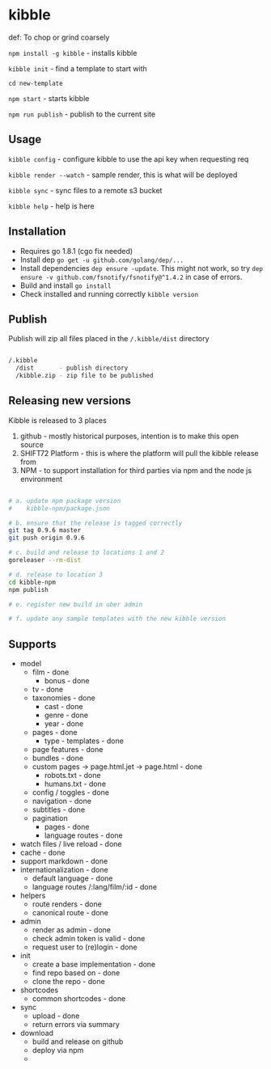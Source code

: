 # kibble

def: To chop or grind coarsely

```npm install -g kibble``` - installs kibble

```kibble init``` - find a template to start with

```cd new-template```

```npm start``` - starts kibble

```npm run publish``` - publish to the current site


## Usage

```kibble config``` - configure kibble to use the api key when requesting req

```kibble render --watch``` - sample render, this is what will be deployed

```kibble sync``` - sync files to a remote s3 bucket

```kibble help``` - help is here

## Installation

* Requires go 1.8.1 (cgo fix needed)
* Install dep ```go get -u github.com/golang/dep/...```
* Install dependencies ```dep ensure -update```. This might not work, so try ```dep ensure -v github.com/fsnotify/fsnotify@^1.4.2``` in case of errors.
* Build and install ```go install```
* Check installed and running correctly ```kibble version```

## Publish

Publish will zip all files placed in the ```/.kibble/dist``` directory

```bash

/.kibble
  /dist       - publish directory
  /kibble.zip - zip file to be published

```

## Releasing new versions

Kibble is released to 3 places

  1. github - mostly historical purposes, intention is to make this open source
  2. SHIFT72 Platform - this is where the platform will pull the kibble release from
  3. NPM - to support installation for third parties via npm and the node js environment

``` bash

# a. update npm package version
#    kibble-npm/package.json

# b. ensure that the release is tagged correctly
git tag 0.9.6 master
git push origin 0.9.6

# c. build and release to locations 1 and 2
goreleaser --rm-dist

# d. release to location 3
cd kibble-npm
npm publish

# e. register new build in uber admin

# f. update any sample templates with the new kibble version

```

## Supports

* model
  * film - done
    * bonus - done
  * tv - done
  * taxonomies - done
    * cast - done
    * genre - done
    * year - done
  * pages - done
    * type - templates - done
  * page features - done
  * bundles - done
  * custom pages -> page.html.jet -> page.html - done
    * robots.txt - done
    * humans.txt - done
  * config / toggles - done
  * navigation - done
  * subtitles - done
  * pagination
    * pages - done
    * language routes - done
* watch files / live reload - done
* cache - done
* support markdown - done
* internationalization - done
  * default language - done
  * language routes /:lang/film/:id - done
* helpers
  * route renders - done
  * canonical route - done
* admin
  * render as admin - done
  * check admin token is valid - done
  * request user to (re)login - done
* init
  * create a base implementation - done
  * find repo based on - done
  * clone the repo - done
* shortcodes
  * common shortcodes - done
* sync
  * upload - done
  * return errors via summary
* download
  * build and release on github
  * deploy via npm
  * 

